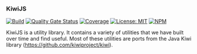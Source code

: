### KiwiJS
[![Build](https://github.com/kiwiproject/kiwi-js/workflows/build/badge.svg)](https://github.com/kiwiproject/kiwi-js/actions?query=workflow%3Abuild)
[![Quality Gate Status](https://sonarcloud.io/api/project_badges/measure?project=kiwiproject_kiwi-js&metric=alert_status)](https://sonarcloud.io/dashboard?id=kiwiproject_kiwi-js)
[![Coverage](https://sonarcloud.io/api/project_badges/measure?project=kiwiproject_kiwi-js&metric=coverage)](https://sonarcloud.io/dashboard?id=kiwiproject_kiwi-js)
[![License: MIT](https://img.shields.io/badge/License-MIT-blue.svg)](https://opensource.org/licenses/MIT)
[![NPM](https://img.shields.io/npm/v/@kiwiproject/kiwi-js)](https://www.npmjs.com/package/@kiwiproject/kiwi-js)


KiwiJS is a utility library. It contains a variety of utilities that we have built over time and find useful. Most of these utilities are ports from the Java Kiwi library (https://github.com/kiwiproject/kiwi).
